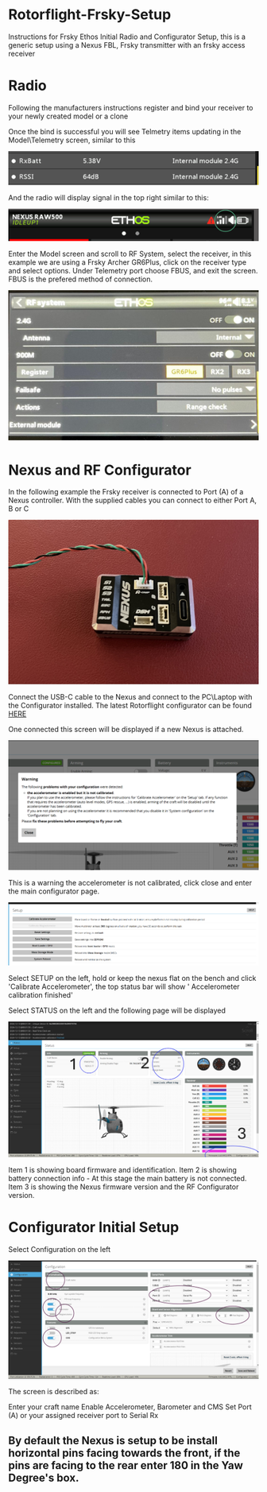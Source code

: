 # Rotorflight-Frsky-Setup
Instructions for Frsky Ethos Initial Radio and Configurator Setup, this is a generic setup using a Nexus FBL, Frsky transmitter with an frsky access receiver

# Radio

Following the manufacturers instructions register and bind your receiver to your newly created model or a clone

Once the bind is successful you will see Telmetry items updating in the Model\Telemetry screen, similar to this

![image](https://github.com/jimmy6616/Rotorflight-Frsky-Setup/blob/img/setup1.png)

And the radio will display signal in the top right similar to this:

![image](https://github.com/jimmy6616/Rotorflight-Frsky-Setup/blob/img/setup1-1.png)
 

Enter the Model screen and scroll to RF System, select the receiver, in this example we are using a Frsky Archer GR6Plus, click on the receiver type and select options. Under Telemetry port choose FBUS, and exit the screen. FBUS is the prefered method of connection.

![image](https://github.com/jimmy6616/Rotorflight-Frsky-Setup/blob/img/receiver-f.bus2.jpg)


# Nexus and RF Configurator

In the following example the Frsky receiver is connected to Port (A) of a Nexus controller. With the supplied cables you can connect to either Port A, B or C

![image](https://github.com/jimmy6616/Rotorflight-Frsky-Setup/blob/img/nexus1.jpg)

Connect the USB-C cable to the Nexus and connect to the PC\Laptop with the Configurator installed. The latest Rotorflight configurator can be found [HERE](https://github.com/rotorflight/rotorflight-firmware/releases)

One connected this screen will be displayed if a new Nexus is attached.

![image](https://github.com/jimmy6616/Rotorflight-Frsky-Setup/blob/img/setup-page1.png)

This is a warning the accelerometer is not calibrated, click close and enter the main configurator page. 

![image](https://github.com/jimmy6616/Rotorflight-Frsky-Setup/blob/img/setup-page2.png)


Select SETUP on the left, hold or keep the nexus flat on the bench and click 'Calibrate Accelerometer', the top status bar will show ' Accelerometer calibration finished'

Select STATUS on the left and the following page will be displayed

![image](https://github.com/jimmy6616/Rotorflight-Frsky-Setup/blob/img/setup-page3.png)

Item 1 is showing board firmware and identification.
Item 2 is showing battery connection info - At this stage the main battery is not connected.
Item 3 is showing the Nexus firmware version and the RF Configurator version.

# Configurator Initial Setup

Select Configuration on the left

![image](https://github.com/jimmy6616/Rotorflight-Frsky-Setup/blob/img/setup-page4.png)

The screen is described as:

Enter your craft name
Enable Accelerometer, Barometer and CMS
Set Port (A) or your assigned receiver port to Serial Rx
## By default the Nexus is setup to be install horizontal pins facing towards the front, if the pins are facing to the rear enter 180 in the Yaw Degree's box.















